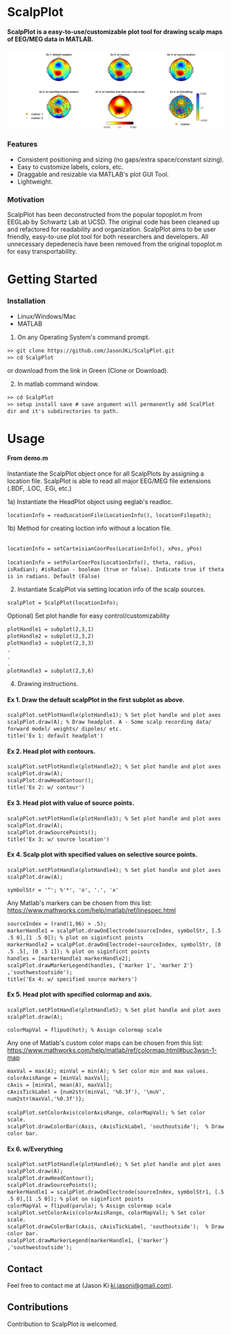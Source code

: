 # ScalpPlot

#### ScalpPlot is a easy-to-use/customizable plot tool for drawing scalp maps of EEG/MEG data in MATLAB. 

<p>
    <img src='output/demo.png' width=1000 />
</p>

### Features
- Consistent positioning and sizing (no gaps/extra space/constant sizing).
- Easy to customize labels, colors, etc.
- Draggable and resizable via MATLAB's plot GUI Tool.
- Lightweight.

### Motivation
ScalpPlot has been deconstructed from the popular topoplot.m from EEGLab by Schwartz Lab at UCSD. 
The original code has been cleaned up and refactored for readability and organization. ScalpPlot aims to be user friendly, easy-to-use
plot tool for both researchers and developers. All unnecessary depedenecis have been removed from the original topoplot.m for easy transportability.

# Getting Started
### Installation
- Linux/Windows/Mac
- MATLAB

1) On any Operating System's command prompt.
```
>> git clone https://github.com/JasonJKi/ScalpPlot.git
>> cd ScalpPlot
```
or download 
from the link in Green (Clone or Download).

2) In matlab command window.
```
>> cd ScalpPlot
>> setup install save # save argument will permanently add ScalPlot dir and it's subdirectories to path.
```

# Usage

#### From demo.m

Instantiate the ScalpPlot object once for all ScalpPlots by assigning a location file.
ScalpPlot is able to read all major EEG/MEG file extensions (.BDF, .LOC, .EGi, etc.)

1a) Instantiate the HeadPlot object using eeglab's readloc.
```
locationInfo = readLocationFile(LocationInfo(), locationFilepath);
```

1b) Method for creating loction info without a location file.
```

locationInfo = setCarteisianCoorPos(LocationInfo(), xPos, yPos)

locationInfo = setPolarCoorPos(LocationInfo(), theta, radius, isRadian); #isRadian - boolean (true or false). Indicate true if theta is in radians. Default (False)
```

2) Instantiate ScalpPlot via setting location info of the scalp sources.
```
scalpPlot = ScalpPlot(locationInfo);
```

Optional) Set plot handle for easy control/customizability
```
plotHandle1 = subplot(2,3,1)
plotHandle2 = subplot(2,3,2)
plotHandle3 = subplot(2,3,3)
.
.
.
plotHandle3 = subplot(2,3,6)

```

4) Drawing instructions.
#### Ex 1. Draw the default scalpPlot in the first subplot as above.
```
scalpPlot.setPlotHandle(plotHandle1); % Set plot handle and plot axes
scalpPlot.draw(A); % Draw headplot. A - Some scalp recording data/ forward model/ weights/ dipoles/ etc.
title('Ex 1: default headplot')
```
#### Ex 2. Head plot with contours.
```
scalpPlot.setPlotHandle(plotHandle2); % Set plot handle and plot axes
scalpPlot.draw(A);
scalpPlot.drawHeadContour();
title('Ex 2: w/ contour')
```
#### Ex 3. Head plot with value of source points.
```
scalpPlot.setPlotHandle(plotHandle3); % Set plot handle and plot axes
scalpPlot.draw(A);
scalpPlot.drawSourcePoints();
title('Ex 3: w/ source location')
```
#### Ex 4. Scalp plot with specified values on selective source points.
```
scalpPlot.setPlotHandle(plotHandle4); % Set plot handle and plot axes
scalpPlot.draw(A);
```
```
symbolStr = '^'; %'*', 'o', '.', 'x'
```
Any Matlab's markers can be chosen from this list: https://www.mathworks.com/help/matlab/ref/linespec.html
```
sourceIndex = (rand(1,96) > .5);
markerHandle1 = scalpPlot.drawOnElectrode(sourceIndex, symbolStr, [.5 .5 0],[1 .5 0]); % plot on siginficnt points
markerHandle2 = scalpPlot.drawOnElectrode(~sourceIndex, symbolStr, [0 .5 .5], [0 .5 1]); % plot on siginficnt points
handles = [markerHandle1 markerHandle2];
scalpPlot.drawMarkerLegend(handles, {'marker 1', 'marker 2'} ,'southwestoutside');
title('Ex 4: w/ specified source markers')
```
#### Ex 5. Head plot with specified colormap and axis.
```
scalpPlot.setPlotHandle(plotHandle5); % Set plot handle and plot axes
scalpPlot.draw(A);
```

```
colorMapVal = flipud(hot); % Assign colormap scale
```
Any one of Matlab's custom color maps can be chosen from this list: https://www.mathworks.com/help/matlab/ref/colormap.html#buc3wsn-1-map
```
maxVal = max(A); minVal = min(A); % Set color min and max values.
colorAxisRange = [minVal maxVal];
cAxis = [minVal, mean(A), maxVal];
cAxisTickLabel = {num2str(minVal, '%0.3f'), '\muV', num2str(maxVal,'%0.3f')};

scalpPlot.setColorAxis(colorAxisRange, colorMapVal); % Set color scale.
scalpPlot.drawColorBar(cAxis, cAxisTickLabel, 'southoutside');  % Draw color bar.
```

#### Ex 6. w/Everything
```
scalpPlot.setPlotHandle(plotHandle6); % Set plot handle and plot axes
scalpPlot.draw(A);
scalpPlot.drawHeadContour();
scalpPlot.drawSourcePoints();
markerHandle1 = scalpPlot.drawOnElectrode(sourceIndex, symbolStr1, [.5 .5 0],[1 .5 0]); % plot on siginficnt points
colorMapVal = flipud(parula); % Assign colormap scale
scalpPlot.setColorAxis(colorAxisRange, colorMapVal); % Set color scale.
scalpPlot.drawColorBar(cAxis, cAxisTickLabel, 'southoutside');  % Draw color bar.
scalpPlot.drawMarkerLegend(markerHandle1, {'marker'} ,'southwestoutside');
```

## Contact
Feel free to contact me at (Jason Ki ki.jasonj@gmail.com). 

## Contributions
Contribution to ScalpPlot is welcomed. 
